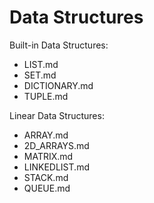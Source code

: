 # Data Structures

Built-in Data Structures:
- LIST.md
- SET.md
- DICTIONARY.md
- TUPLE.md

Linear Data Structures:
- ARRAY.md
- 2D_ARRAYS.md
- MATRIX.md
- LINKEDLIST.md
- STACK.md
- QUEUE.md
